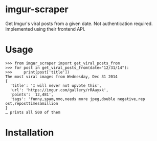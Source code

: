 # imgur-scraper
Get Imgur's viral posts from a given date. Not authentication required. Implemented using their frontend API.

# Usage

    >>> from imgur_scraper import get_viral_posts_from
    >>> for post in get_viral_posts_from(date="12/31/14"):
    >>>     print(post['title'])
    The most viral images from Wednesday, Dec 31 2014
    {
      'title': 'I will never not upvote this', 
      'url': 'https://imgur.com/gallery/rRAayxk', 
      'points': '12,481', 
      'tags': 'funny,spam,mmo,needs more jpeg,double negative,rep ost,reposttimesamillion
    }
    … prints all 500 of them
    
# Installation

    
